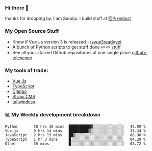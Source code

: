 ### Hi there 👋

thanks for dropping by.
I am Sandip. I build stuff at [@Pixeldust](github.com/pixeldust-in/)

###  **My Open Source Stuff**

 - Know if Vue Js version 3 is released -  [isvue3readyyet](https://github.com/sandiprb/isvue3readyyet)
 - A bunch of Python scripts to get stuff done 💤 💤 [stuff](https://github.com/sandiprb/stuff)
 - See all your starred Github repositories at one single place [github-telescope](https://github.com/sandiprb/github-telescope)



###  **My tools of trade:**
 - [Vue Js](https://github.com/vuejs/vue/)
 - [TypeScript](https://github.com/microsoft/TypeScript)
 - [Django](github.com/django/django)
 - [Strapi CMS](github.com/strapi/strapi)
 - [tailwindcss](https://github.com/tailwindlabs/tailwindcss)


###  📊 **My Weekly development breakdown**
<!--START_SECTION:waka-->
```text
Python       10 hrs 36 mins  ██████████▓░░░░░░░░░░░░░░   42.89 % 
Vue.js       9 hrs 14 mins   █████████▒░░░░░░░░░░░░░░░   37.34 % 
JavaScript   2 hrs 13 mins   ██▒░░░░░░░░░░░░░░░░░░░░░░   08.98 % 
TypeScript   1 hr 3 mins     █░░░░░░░░░░░░░░░░░░░░░░░░   04.28 % 
Other        55 mins         █░░░░░░░░░░░░░░░░░░░░░░░░   03.72 % 
```
<!--END_SECTION:waka-->
